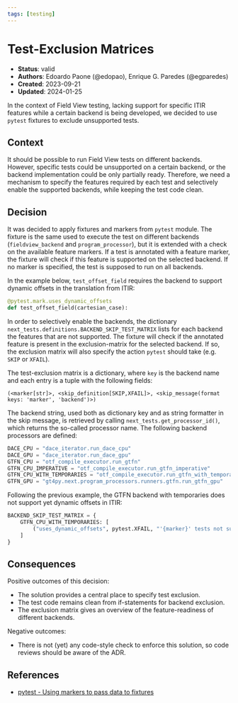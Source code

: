 ```yaml
---
tags: [testing]
---
```


# Test-Exclusion Matrices

- **Status**: valid
- **Authors**: Edoardo Paone (@edopao), Enrique G. Paredes (@egparedes)
- **Created**: 2023-09-21
- **Updated**: 2024-01-25

In the context of Field View testing, lacking support for specific ITIR features while a certain backend
is being developed, we decided to use `pytest` fixtures to exclude unsupported tests.

## Context

It should be possible to run Field View tests on different backends. However, specific tests could be unsupported
on a certain backend, or the backend implementation could be only partially ready.
Therefore, we need a mechanism to specify the features required by each test and selectively enable
the supported backends, while keeping the test code clean.

## Decision

It was decided to apply fixtures and markers from `pytest` module. The fixture is the same used to execute the test
on different backends (`fieldview_backend` and `program_processor`), but it is extended with a check on the available feature markers.
If a test is annotated with a feature marker, the fixture will check if this feature is supported on the selected backend.
If no marker is specified, the test is supposed to run on all backends.

In the example below, `test_offset_field` requires the backend to support dynamic offsets in the translation from ITIR:

```python
@pytest.mark.uses_dynamic_offsets
def test_offset_field(cartesian_case):
```

In order to selectively enable the backends, the dictionary `next_tests.definitions.BACKEND_SKIP_TEST_MATRIX`
lists for each backend the features that are not supported.
The fixture will check if the annotated feature is present in the exclusion-matrix for the selected backend.
If so, the exclusion matrix will also specify the action `pytest` should take (e.g. `SKIP` or `XFAIL`).

The test-exclusion matrix is a dictionary, where `key` is the backend name and each entry is a tuple with the following fields:

`(<marker[str]>, <skip_definition[SKIP,XFAIL]>, <skip_message(format keys: 'marker', 'backend')>)`

The backend string, used both as dictionary key and as string formatter in the skip message, is retrieved
by calling `next_tests.get_processor_id()`, which returns the so-called processor name.
The following backend processors are defined:

```python
DACE_CPU = "dace_iterator.run_dace_cpu"
DACE_GPU = "dace_iterator.run_dace_gpu"
GTFN_CPU = "otf_compile_executor.run_gtfn"
GTFN_CPU_IMPERATIVE = "otf_compile_executor.run_gtfn_imperative"
GTFN_CPU_WITH_TEMPORARIES = "otf_compile_executor.run_gtfn_with_temporaries"
GTFN_GPU = "gt4py.next.program_processors.runners.gtfn.run_gtfn_gpu"
```

Following the previous example, the GTFN backend with temporaries does not support yet dynamic offsets in ITIR:

```python
BACKEND_SKIP_TEST_MATRIX = {
    GTFN_CPU_WITH_TEMPORARIES: [
        ("uses_dynamic_offsets", pytest.XFAIL, "'{marker}' tests not supported by '{backend}' backend"),
    ]
}
```

## Consequences

Positive outcomes of this decision:

- The solution provides a central place to specify test exclusion.
- The test code remains clean from if-statements for backend exclusion.
- The exclusion matrix gives an overview of the feature-readiness of different backends.

Negative outcomes:

- There is not (yet) any code-style check to enforce this solution, so code reviews should be aware of the ADR.

## References <!-- optional -->

- [pytest - Using markers to pass data to fixtures](https://docs.pytest.org/en/6.2.x/fixture.html#using-markers-to-pass-data-to-fixtures)
